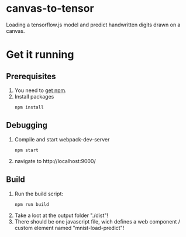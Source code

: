 # canvas-to-tensor

Loading a tensorflow.js model and predict handwritten digits drawn on a canvas.

# Get it running

## Prerequisites

1. You need to [get npm](https://www.npmjs.com/get-npm).
2. Install packages
   ```
   npm install
   ```

## Debugging

1. Compile and start webpack-dev-server
   ```
   npm start
   ```
2. navigate to http://localhost:9000/

## Build

1. Run the build script:
   ```
   npm run build
   ```
2. Take a loot at the output folder "./dist"!
3. There should be one javascript file, wich defines a web component / custom element named "mnist-load-predict"!
